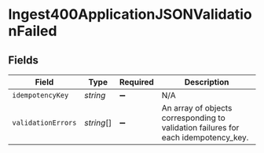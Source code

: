 # Ingest400ApplicationJSONValidationFailed


## Fields

| Field                                                                              | Type                                                                               | Required                                                                           | Description                                                                        |
| ---------------------------------------------------------------------------------- | ---------------------------------------------------------------------------------- | ---------------------------------------------------------------------------------- | ---------------------------------------------------------------------------------- |
| `idempotencyKey`                                                                   | *string*                                                                           | :heavy_minus_sign:                                                                 | N/A                                                                                |
| `validationErrors`                                                                 | *string*[]                                                                         | :heavy_minus_sign:                                                                 | An array of objects corresponding to validation failures for each idempotency_key. |